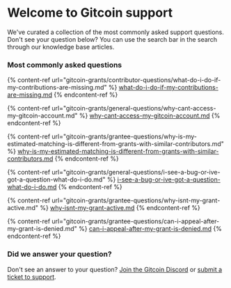 # Welcome to Gitcoin support

&#x20;We've curated a collection of the most commonly asked support questions. Don't see your question below? You can use the search bar in the search through our knowledge base articles.

### Most commonly asked questions

{% content-ref url="gitcoin-grants/contributor-questions/what-do-i-do-if-my-contributions-are-missing.md" %}
[what-do-i-do-if-my-contributions-are-missing.md](gitcoin-grants/contributor-questions/what-do-i-do-if-my-contributions-are-missing.md)
{% endcontent-ref %}

{% content-ref url="gitcoin-grants/general-questions/why-cant-access-my-gitcoin-account.md" %}
[why-cant-access-my-gitcoin-account.md](gitcoin-grants/general-questions/why-cant-access-my-gitcoin-account.md)
{% endcontent-ref %}

{% content-ref url="gitcoin-grants/grantee-questions/why-is-my-estimated-matching-is-different-from-grants-with-similar-contributors.md" %}
[why-is-my-estimated-matching-is-different-from-grants-with-similar-contributors.md](gitcoin-grants/grantee-questions/why-is-my-estimated-matching-is-different-from-grants-with-similar-contributors.md)
{% endcontent-ref %}

{% content-ref url="gitcoin-grants/general-questions/i-see-a-bug-or-ive-got-a-question-what-do-i-do.md" %}
[i-see-a-bug-or-ive-got-a-question-what-do-i-do.md](gitcoin-grants/general-questions/i-see-a-bug-or-ive-got-a-question-what-do-i-do.md)
{% endcontent-ref %}

{% content-ref url="gitcoin-grants/grantee-questions/why-isnt-my-grant-active.md" %}
[why-isnt-my-grant-active.md](gitcoin-grants/grantee-questions/why-isnt-my-grant-active.md)
{% endcontent-ref %}

{% content-ref url="gitcoin-grants/grantee-questions/can-i-appeal-after-my-grant-is-denied.md" %}
[can-i-appeal-after-my-grant-is-denied.md](gitcoin-grants/grantee-questions/can-i-appeal-after-my-grant-is-denied.md)
{% endcontent-ref %}



### Did we answer your question?

Don't see an answer to your question? [Join the Gitcoin Discord](https://discord.gg/b5PEjyVFXT) or [submit a ticket to support](https://support.gitcoin.co/new/).
